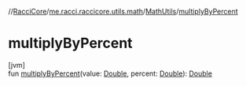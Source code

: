 //[RacciCore](../../../index.md)/[me.racci.raccicore.utils.math](../index.md)/[MathUtils](index.md)/[multiplyByPercent](multiply-by-percent.md)

# multiplyByPercent

[jvm]\
fun [multiplyByPercent](multiply-by-percent.md)(value: [Double](https://kotlinlang.org/api/latest/jvm/stdlib/kotlin/-double/index.html), percent: [Double](https://kotlinlang.org/api/latest/jvm/stdlib/kotlin/-double/index.html)): [Double](https://kotlinlang.org/api/latest/jvm/stdlib/kotlin/-double/index.html)
